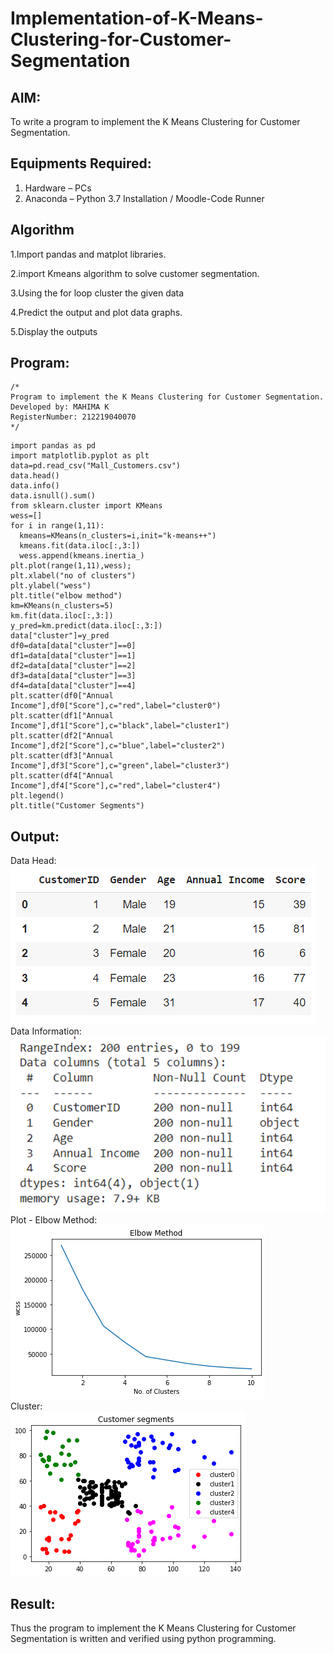 # Implementation-of-K-Means-Clustering-for-Customer-Segmentation

## AIM:
To write a program to implement the K Means Clustering for Customer Segmentation.

## Equipments Required:
1. Hardware – PCs
2. Anaconda – Python 3.7 Installation / Moodle-Code Runner

## Algorithm
1.Import pandas and matplot libraries.

2.import Kmeans algorithm to solve customer segmentation.

3.Using the for loop cluster the given data

4.Predict the output and plot data graphs.

5.Display the outputs

## Program:
```
/*
Program to implement the K Means Clustering for Customer Segmentation.
Developed by: MAHIMA K
RegisterNumber: 212219040070
*/
```
~~~
import pandas as pd
import matplotlib.pyplot as plt
data=pd.read_csv("Mall_Customers.csv")
data.head()
data.info()
data.isnull().sum()
from sklearn.cluster import KMeans
wess=[]
for i in range(1,11):
  kmeans=KMeans(n_clusters=i,init="k-means++")
  kmeans.fit(data.iloc[:,3:])
  wess.append(kmeans.inertia_)
plt.plot(range(1,11),wess);
plt.xlabel("no of clusters")
plt.ylabel("wess")
plt.title("elbow method")
km=KMeans(n_clusters=5)
km.fit(data.iloc[:,3:])
y_pred=km.predict(data.iloc[:,3:])
data["cluster"]=y_pred
df0=data[data["cluster"]==0]
df1=data[data["cluster"]==1]
df2=data[data["cluster"]==2]
df3=data[data["cluster"]==3]
df4=data[data["cluster"]==4]
plt.scatter(df0["Annual Income"],df0["Score"],c="red",label="cluster0")
plt.scatter(df1["Annual Income"],df1["Score"],c="black",label="cluster1")
plt.scatter(df2["Annual Income"],df2["Score"],c="blue",label="cluster2")
plt.scatter(df3["Annual Income"],df3["Score"],c="green",label="cluster3")
plt.scatter(df4["Annual Income"],df4["Score"],c="red",label="cluster4")
plt.legend()
plt.title("Customer Segments")
~~~

## Output:
Data Head:<br>
![output](https://github.com/Hariharan-061102/Implementation-of-K-Means-Clustering-for-Customer-Segmentation/blob/main/1.png)<br>Data Information:<br>
![output](https://github.com/Hariharan-061102/Implementation-of-K-Means-Clustering-for-Customer-Segmentation/blob/main/2.png)<br>Plot - Elbow Method:<br>
![output](https://github.com/Hariharan-061102/Implementation-of-K-Means-Clustering-for-Customer-Segmentation/blob/main/3.png)<br>Cluster:<br>
![output](https://github.com/Hariharan-061102/Implementation-of-K-Means-Clustering-for-Customer-Segmentation/blob/main/4.png)<br>
## Result:
Thus the program to implement the K Means Clustering for Customer Segmentation is written and verified using python programming.
